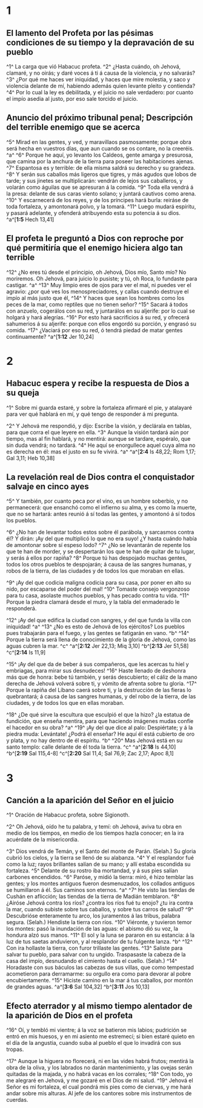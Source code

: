 # 1 
## El lamento del Profeta por las pésimas condiciones de su tiempo y la depravación de su pueblo
^1^ La carga que vió Habacuc profeta. ^2^ ¿Hasta cuándo, oh Jehová, clamaré, y no oirás; y daré voces á ti á causa de la violencia, y no salvarás? ^3^ ¿Por qué me haces ver iniquidad, y haces que mire molestia, y saco y violencia delante de mí, habiendo además quien levante pleito y contienda? ^4^ Por lo cual la ley es debilitada, y el juicio no sale verdadero: por cuanto el impío asedia al justo, por eso sale torcido el juicio. 

## Anuncio del próximo tribunal penal; Descripción del terrible enemigo que se acerca
^5^ Mirad en las gentes, y ved, y maravillaos pasmosamente; porque obra será hecha en vuestros días, que aun cuando se os contare, no la creeréis. ^a^ ^6^ Porque he aquí, yo levanto los Caldeos, gente amarga y presurosa, que camina por la anchura de la tierra para poseer las habitaciones ajenas. ^7^ Espantosa es y terrible: de ella misma saldrá su derecho y su grandeza. ^8^ Y serán sus caballos más ligeros que tigres, y más agudos que lobos de tarde; y sus jinetes se multiplicarán: vendrán de lejos sus caballeros, y volarán como águilas que se apresuran á la comida. ^9^ Toda ella vendrá á la presa: delante de sus caras viento solano; y juntará cautivos como arena. ^10^ Y escarnecerá de los reyes, y de los príncipes hará burla: reiráse de toda fortaleza, y amontonará polvo, y la tomará. ^11^ Luego mudará espíritu, y pasará adelante, y ofenderá atribuyendo esta su potencia á su dios. 
^a^[**1:5** Hech 13,41]

## El profeta le preguntó a Dios con reproche por qué permitiría que el enemigo hiciera algo tan terrible
^12^ ¿No eres tú desde el principio, oh Jehová, Dios mío, Santo mío? No moriremos. Oh Jehová, para juicio lo pusiste; y tú, oh Roca, lo fundaste para castigar. ^a^ ^13^ Muy limpio eres de ojos para ver el mal, ni puedes ver el agravio: ¿por qué ves los menospreciadores, y callas cuando destruye el impío al más justo que él, ^14^ Y haces que sean los hombres como los peces de la mar, como reptiles que no tienen señor? ^15^ Sacará á todos con anzuelo, cogerálos con su red, y juntarálos en su aljerife: por lo cual se holgará y hará alegrías. ^16^ Por esto hará sacrificios á su red, y ofrecerá sahumerios á su aljerife: porque con ellos engordó su porción, y engrasó su comida. ^17^ ¿Vaciará por eso su red, ó tendrá piedad de matar gentes continuamente?
^a^[**1:12** Jer 10,24] 

# 2 
## Habacuc espera y recibe la respuesta de Dios a su queja
^1^ Sobre mi guarda estaré, y sobre la fortaleza afirmaré el pie, y atalayaré para ver qué hablará en mí, y qué tengo de responder á mi pregunta. 

^2^ Y Jehová me respondió, y dijo: Escribe la visión, y declárala en tablas, para que corra el que leyere en ella. ^3^ Aunque la visión tardará aún por tiempo, mas al fin hablará, y no mentirá: aunque se tardare, espéralo, que sin duda vendrá; no tardará. ^4^ He aquí se enorgullece aquel cuya alma no es derecha en él: mas el justo en su fe vivirá. ^a^ 
^a^[**2:4** Is 48,22; Rom 1,17; Gal 3,11; Heb 10,38]

## La revelación real de Dios contra el conquistador salvaje en cinco ayes
^5^ Y también, por cuanto peca por el vino, es un hombre soberbio, y no permanecerá: que ensanchó como el infierno su alma, y es como la muerte, que no se hartará: antes reunió á sí todas las gentes, y amontonó á sí todos los pueblos. 

^6^ ¿No han de levantar todos estos sobre él parábola, y sarcasmos contra él? Y dirán: ¡Ay del que multiplicó lo que no era suyo! ¿Y hasta cuándo había de amontonar sobre sí espeso lodo? ^7^ ¿No se levantarán de repente los que te han de morder, y se despertarán los que te han de quitar de tu lugar, y serás á ellos por rapiña? ^8^ Porque tú has despojado muchas gentes, todos los otros pueblos te despojarán; á causa de las sangres humanas, y robos de la tierra, de las ciudades y de todos los que moraban en ellas. 

^9^ ¡Ay del que codicia maligna codicia para su casa, por poner en alto su nido, por escaparse del poder del mal! ^10^ Tomaste consejo vergonzoso para tu casa, asolaste muchos pueblos, y has pecado contra tu vida. ^11^ Porque la piedra clamará desde el muro, y la tabla del enmaderado le responderá. 

^12^ ¡Ay del que edifica la ciudad con sangres, y del que funda la villa con iniquidad! ^a^ ^13^ ¿No es esto de Jehová de los ejércitos? Los pueblos pues trabajarán para el fuego, y las gentes se fatigarán en vano. ^b^ ^14^ Porque la tierra será llena de conocimiento de la gloria de Jehová, como las aguas cubren la mar. ^c^ 
^a^[**2:12** Jer 22,13; Miq 3,10] ^b^[**2:13** Jer 51,58] ^c^[**2:14** Is 11,9]

^15^ ¡Ay del que da de beber á sus compañeros, que les acercas tu hiel y embriagas, para mirar sus desnudeces! ^16^ Haste llenado de deshonra más que de honra: bebe tú también, y serás descubierto; el cáliz de la mano derecha de Jehová volverá sobre ti, y vómito de afrenta sobre tu gloria. ^17^ Porque la rapiña del Líbano caerá sobre ti, y la destrucción de las fieras lo quebrantará; á causa de las sangres humanas, y del robo de la tierra, de las ciudades, y de todos los que en ellas moraban. 

^18^ ¿De qué sirve la escultura que esculpió el que la hizo? ¿la estatua de fundición, que enseña mentira, para que haciendo imágenes mudas confíe el hacedor en su obra? ^a^ ^19^ ¡Ay del que dice al palo: Despiértate; y á la piedra muda: Levántate! ¿Podrá él enseñar? He aquí él está cubierto de oro y plata, y no hay dentro de él espíritu. ^b^ ^20^ Mas Jehová está en su santo templo: calle delante de él toda la tierra. ^c^ 
^a^[**2:18** Is 44,10] ^b^[**2:19** Sal 115,4-8] ^c^[**2:20** Sal 11,4; Sal 76,9; Zac 2,17; Apoc 8,1] 

# 3 
## Canción a la aparición del Señor en el juicio
^1^ Oración de Habacuc profeta, sobre Sigionoth. 

^2^ Oh Jehová, oído he tu palabra, y temí: oh Jehová, aviva tu obra en medio de los tiempos, en medio de los tiempos hazla conocer; en la ira acuérdate de la misericordia. 

^3^ Dios vendrá de Temán, y el Santo del monte de Parán. (Selah.) Su gloria cubrió los cielos, y la tierra se llenó de su alabanza. ^4^ Y el resplandor fué como la luz; rayos brillantes salían de su mano; y allí estaba escondida su fortaleza. ^5^ Delante de su rostro iba mortandad, y á sus pies salían carbones encendidos. ^6^ Paróse, y midió la tierra: miró, é hizo temblar las gentes; y los montes antiguos fueron desmenuzados, los collados antiguos se humillaron á él. Sus caminos son eternos. ^a^ ^7^ He visto las tiendas de Cushán en aflicción; las tiendas de la tierra de Madián temblaron. ^8^ ¿Airóse Jehová contra los ríos? ¿contra los ríos fué tu enojo? ¿tu ira contra la mar, cuando subiste sobre tus caballos, y sobre tus carros de salud? ^9^ Descubrióse enteramente tu arco, los juramentos á las tribus, palabra segura. (Selah.) Hendiste la tierra con ríos. ^10^ Viéronte, y tuvieron temor los montes: pasó la inundación de las aguas: el abismo dió su voz, la hondura alzó sus manos. ^11^ El sol y la luna se pararon en su estancia: á la luz de tus saetas anduvieron, y al resplandor de tu fulgente lanza. ^b^ ^12^ Con ira hollaste la tierra, con furor trillaste las gentes. ^13^ Saliste para salvar tu pueblo, para salvar con tu ungido. Traspasaste la cabeza de la casa del impío, desnudando el cimiento hasta el cuello. (Selah.) ^14^ Horadaste con sus báculos las cabezas de sus villas, que como tempestad acometieron para derramarme: su orgullo era como para devorar al pobre encubiertamente. ^15^ Hiciste camino en la mar á tus caballos, por montón de grandes aguas. 
^a^[**3:6** Sal 104,32] ^b^[**3:11** Jos 10,13]

## Efecto aterrador y al mismo tiempo alentador de la aparición de Dios en el profeta
^16^ Oí, y tembló mi vientre; á la voz se batieron mis labios; pudrición se entró en mis huesos, y en mi asiento me estremecí; si bien estaré quieto en el día de la angustia, cuando suba al pueblo el que lo invadirá con sus tropas. 

^17^ Aunque la higuera no florecerá, ni en las vides habrá frutos; mentirá la obra de la oliva, y los labrados no darán mantenimiento, y las ovejas serán quitadas de la majada, y no habrá vacas en los corrales; ^18^ Con todo, yo me alegraré en Jehová, y me gozaré en el Dios de mi salud. ^19^ Jehová el Señor es mi fortaleza, el cual pondrá mis pies como de ciervas, y me hará andar sobre mis alturas. Al jefe de los cantores sobre mis instrumentos de cuerdas. 